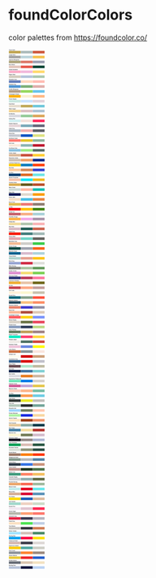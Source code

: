 # foundColorColors
color palettes from https://foundcolor.co/

![palettes overview with palette names](./dist/palettes.png)
